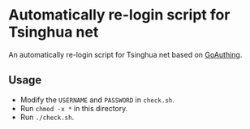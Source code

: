 # Automatically re-login script for Tsinghua net
An automatically re-login script for Tsinghua net based on [GoAuthing](https://github.com/z4yx/GoAuthing/).

## Usage
* Modify the `USERNAME` and `PASSWORD` in `check.sh`.
* Run `chmod -x *` in this directory.
* Run `./check.sh`.
